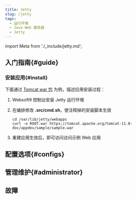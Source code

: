```yaml
---
title: Jetty
slug: /jetty
tags:
  - 运行环境
  - Java Web 服务器
  - Jetty
---
```


import Meta from './_include/jetty.md';

<Meta name="meta" />

## 入门指南{#guide}

### 安装应用{#install}

下面通过 [ Tomcat war 包](https://tomcat.apache.org/tomcat-11.0-doc/appdev/sample/sample.war) 为例，描述应用安装过程：

1. Websoft9 控制台安装 Jetty 运行环境


2. 在编排修改 **.src/cmd.sh**，使注释掉的安装脚本生效
   ```
   cd /var/lib/jetty/webapps
   curl -o ROOT.war https://tomcat.apache.org/tomcat-11.0-doc/appdev/sample/sample.war
   ```

3. 重建应用生效后，即可访问访问示例 Web 应用 

## 配置选项{#configs}


## 管理维护{#administrator}


## 故障